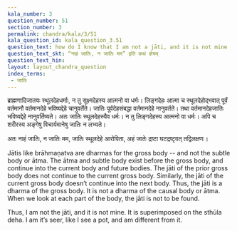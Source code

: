 ```yaml
---
kala_number: 3
question_number: 51
section_number: 3
permalink: chandra/kala/3/51
kala_question_id: kala_question_3.51
question_text: how do I know that I am not a jāti, and it is not mine
question_text_skt: “नाहं जातिः, न जातिः मम” इति कथं ज्ञेयम्
question_text_hin: 
layout: layout_chandra_question
index_terms:
 - जातिः
---
```


<!-- skt-start -->
ब्राह्मणादिजातयः स्थूलदेहधर्माः, न तु सूक्ष्मदेहस्य आत्मनो वा धर्मः। लिङ्गदेहः आत्मा च स्थूलदेहोद्भवात् पूर्वं वर्तमानौ वर्तमानदेहे भविष्यद्देहे चानुवर्तेते। जातिः पूर्वदेहसंबद्धा वर्तमानदेहे नानुवर्तते। तथा वर्तमानदेहजातिः भविष्यद्देहे नानुवर्तिष्यते। अतः जातिः स्थूलदेहस्यैव धर्मः। न तु लिङ्गदेहस्य आत्मनो वा धर्मः। अपि च शरीरस्य अङ्गेषु विचार्यमानेषु जातिः न लभ्यते। 

अतः नाहं जातिः, न जातिः मम, जातिः स्थूलदेहे आरोपिता, अहं जातेः द्रष्टा घटद्रष्टृवत् तद्विलक्षणः। 
<!-- skt-end -->

<!-- eng-start -->
Jātis like brāhmaṇatva are dharmas for the gross body -- and not the subtle body or ātma. The ātma and subtle body exist before the gross body, and continue into the current body and future bodies. The jāti of the prior gross body does not continue to the current gross body. Similarly, the jāti of the current gross body doesn’t continue into the next body. Thus, the jāti is a dharma of the gross body. It is not a dharma of the causal body or ātma. When we look at each part of the body, the jāti is not to be found.

Thus, I am not the jāti, and it is not mine. It is superimposed on the sthūla deha. I am it’s seer, like I see a pot, and am different from it. 
<!-- eng-end -->
